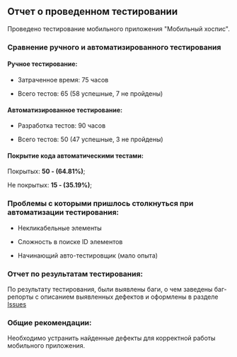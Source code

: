 ## Отчет о проведенном тестировании 

Проведено тестирование мобильного приложения "Мобильный хоспис". 

### Сравнение ручного и автоматизированного тестирования 

#### Ручное тестирование: 

 - Затраченное время: 75 часов 

 - Всего тестов: 65 (58 успешные, 7 не пройдены) 

#### Автоматизированное тестирование: 

 - Разработка тестов: 90 часов 

 - Всего тестов: 50 (47 успешные, 3 не пройдены) 

#### Покрытие кода автоматическими тестами: 

Покрытых: **50 - (64.81%)**; 

Не покрытых: **15 - (35.19%)**; 

### Проблемы с которыми пришлось столкнуться при автоматизации тестирования:  

 - Некликабельные элементы 

 - Сложность в поиске ID элементов 

 - Начинающий авто-тестировщик (мало опыта) 

### Отчет по результатам тестирования: 

По результату тестирования, были выявлены баги, о чем заведены баг-репорты с описанием выявленных дефектов и оформлены в разделе [Issues](https://github.com/valera4388/qamid_diplom/issues)

### Общие рекомендации:

Необходимо устранить найденные дефекты для корректной работы мобильного приложения. 
